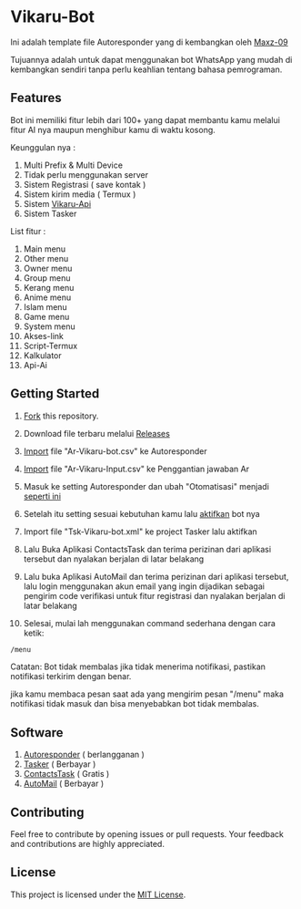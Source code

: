 # Vikaru-Bot

Ini adalah template file Autoresponder yang di kembangkan oleh [Maxz-09](https://github.com/Maxz-09)

Tujuannya adalah untuk dapat menggunakan bot WhatsApp yang mudah di kembangkan sendiri tanpa perlu keahlian tentang bahasa pemrograman.

## Features

Bot ini memiliki fitur lebih dari 100+ yang dapat membantu kamu melalui fitur AI nya maupun menghibur kamu di waktu kosong.

Keunggulan nya :

1. Multi Prefix & Multi Device
2. Tidak perlu menggunakan server
3. Sistem Registrasi ( save kontak )
4. Sistem kirim media ( Termux )
5. Sistem [Vikaru-Api](https://vikaru-api.bohr.io/)
6. Sistem Tasker
   
List fitur :

1. Main menu
2. Other menu
3. Owner menu
4. Group menu
5. Kerang menu
6. Anime menu
7. Islam menu
8. Game menu
9. System menu
10. Akses-link
11. Script-Termux
12. Kalkulator 
13. Api-Ai

## Getting Started

1. [Fork](https://github.com/Maxz-09/ar-vikaru-bot/fork) this repository.

2. Download file terbaru melalui [Releases](https://github.com/Maxz-09/Ar-Vikaru-Bot/releases/tag/Update)

3. [Import](https://wa.me/) file "Ar-Vikaru-bot.csv" ke Autoresponder

4. [Import](https://wa.me/) file "Ar-Vikaru-Input.csv" ke Penggantian jawaban Ar

5. Masuk ke setting Autoresponder dan ubah "Otomatisasi" menjadi [seperti ini](https://wa.me/)

6. Setelah itu setting sesuai kebutuhan kamu lalu [aktifkan](https://wa.me/) bot nya

7. Import file "Tsk-Vikaru-bot.xml" ke project Tasker lalu aktifkan

8. Lalu Buka Aplikasi ContactsTask dan terima perizinan dari aplikasi tersebut dan nyalakan berjalan di latar belakang

9. Lalu buka Aplikasi AutoMail dan terima perizinan dari aplikasi tersebut, lalu login menggunakan akun email yang ingin dijadikan sebagai pengirim code verifikasi untuk fitur registrasi dan nyalakan berjalan di latar belakang

10. Selesai, mulai lah menggunakan command sederhana dengan cara ketik:
   ```bash
/menu
```
Catatan:
Bot tidak membalas jika tidak menerima notifikasi, pastikan notifikasi terkirim dengan benar.

jika kamu membaca pesan saat ada yang mengirim pesan "/menu" maka notifikasi tidak masuk dan bisa menyebabkan bot tidak membalas.

## Software 
1. [Autoresponder](https://play.google.com/store/apps/dev?id=7857280643314172854) ( berlangganan )
2. [Tasker](https://play.google.com/store/apps/details?id=net.dinglisch.android.taskerm) ( Berbayar )
3. [ContactsTask](https://play.google.com/store/apps/details?id=com.balda.contactstask) ( Gratis )
4. [AutoMail](https://www.google.com/url?sa=t&source=web&rct=j&opi=89978449&url=https://play.google.com/store/apps/details%3Fid%3Dcom.joaomgcd.autogmail%26hl%3Did%26referrer%3Dutm_source%253Dgoogle%2526utm_medium%253Dorganic%2526utm_term%253Daplikasi%2Bautomail%26pcampaignid%3DAPPU_1_v2QCZ6CrKeyJ4-EPhaS-4AQ&ved=2ahUKEwjghreuxPmIAxXsxDgGHQWSD0wQ5YQBegQIDBAC&usg=AOvVaw1y31sjS79VE0U_TperMzev) ( Berbayar )
   
## Contributing

Feel free to contribute by opening issues or pull requests. Your feedback and contributions are highly appreciated.

## License

This project is licensed under the [MIT License](LICENSE).
